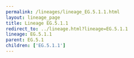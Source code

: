 ```yaml
---
permalink: /lineages/lineage_EG.5.1.1.html
layout: lineage_page
title: Lineage EG.5.1.1
redirect_to: ../lineage.html?lineage=EG.5.1.1
lineage: EG.5.1.1
parent: EG.5.1
children: ['EG.5.1.1']
---
```

